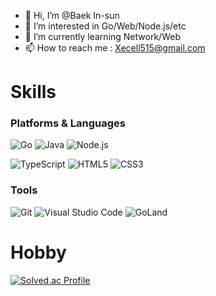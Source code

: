 <!--
**InsunBaek/insunBaek** is a ✨ _special_ ✨ repository because its `README.md` (this file) appears on your GitHub profile.

Here are some ideas to get you started:

- 🔭 I’m currently working on ...
- 🌱 I’m currently learning ...
- 👯 I’m looking to collaborate on ...
- 🤔 I’m looking for help with ...
- 💬 Ask me about ...
- 📫 How to reach me: ...
- 😄 Pronouns: ...
- ⚡ Fun fact: ...

k<img src="https://img.shields.io/badge/Python-3766AB?style=flat-square&logo=Python&logoColor=white"/></a>&nbsp 

-->

- 👋 Hi, I’m @Baek In-sun
- 👀 I’m interested in Go/Web/Node.js/etc
- 🌱 I’m currently learning Network/Web
- 📫 How to reach me : Xecell515@gmail.com

# Skills
### Platforms & Languages
![Go](https://img.shields.io/badge/Go-00ADD8.svg?&style=for-the-badge&logo=Go&logoColor=white)
![Java](https://img.shields.io/badge/Java-007396.svg?&style=for-the-badge&logo=Java&logoColor=white)
![Node.js](https://img.shields.io/badge/Node.js-339933.svg?&style=for-the-badge&logo=Node.js&logoColor=white)

![TypeScript](https://img.shields.io/badge/TypeScript-3178C6.svg?&style=for-the-badge&logo=TypeScript&logoColor=white)
![HTML5](https://img.shields.io/badge/HTML5-E34F26.svg?&style=for-the-badge&logo=HTML5&logoColor=white)
![CSS3](https://img.shields.io/badge/CSS3-1572B6.svg?&style=for-the-badge&logo=CSS3&logoColor=white)

### Tools
![Git](https://img.shields.io/badge/Git-F05032.svg?&style=for-the-badge&logo=Git&logoColor=white)
![Visual Studio Code](https://img.shields.io/badge/Visual%20Studio%20Code-007ACC.svg?&style=for-the-badge&logo=Visual%20Studio%20Code&logoColor=white)
![GoLand](https://img.shields.io/badge/GoLand-000000.svg?&style=for-the-badge&logo=GoLand&logoColor=white)

# Hobby
[![Solved.ac Profile](http://mazassumnida.wtf/api/v2/generate_badge?boj=lamuring)](https://solved.ac/lamuring/)
